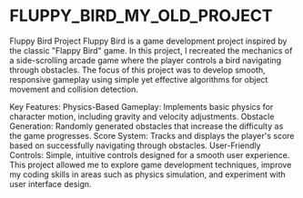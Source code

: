 # FLUPPY_BIRD_MY_OLD_PROJECT
Fluppy Bird Project
Fluppy Bird is a game development project inspired by the classic "Flappy Bird" game. In this project, I recreated the mechanics of a side-scrolling arcade game where the player controls a bird navigating through obstacles. The focus of this project was to develop smooth, responsive gameplay using simple yet effective algorithms for object movement and collision detection.

Key Features:
Physics-Based Gameplay: Implements basic physics for character motion, including gravity and velocity adjustments.
Obstacle Generation: Randomly generated obstacles that increase the difficulty as the game progresses.
Score System: Tracks and displays the player's score based on successfully navigating through obstacles.
User-Friendly Controls: Simple, intuitive controls designed for a smooth user experience.
This project allowed me to explore game development techniques, improve my coding skills in areas such as physics simulation, and experiment with user interface design.
